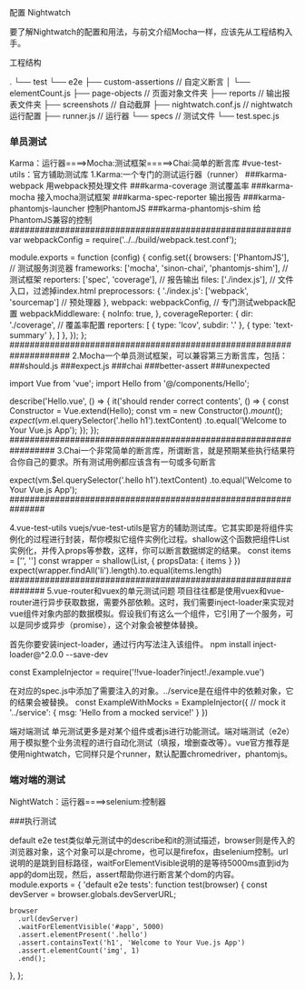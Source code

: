 配置 Nightwatch

要了解Nightwatch的配置和用法，与前文介绍Mocha一样，应该先从工程结构入手。

工程结构

.
└── test
      └── e2e
            ├── custom-assertions     // 自定义断言
            │    └── elementCount.js
            ├── page-objects          // 页面对象文件夹
            ├── reports               // 输出报表文件夹
            ├── screenshots           // 自动截屏
            ├── nightwatch.conf.js    // nightwatch 运行配置
            ├── runner.js             // 运行器
            └── specs                 // 测试文件
                  └── test.spec.js
### 单员测试 ###

Karma：运行器====>Mocha:测试框架=====>Chai:简单的断言库
#vue-test-utils：官方铺助测试库
1.Karma:一个专门的测试运行器（runner）
###karma-webpack 用webpack预处理文件
###karma-coverage 测试覆盖率
###karma-mocha 接入mocha测试框架
###karma-spec-reporter 输出报告
###karma-phantomjs-launcher 控制PhantomJS
###karma-phantomjs-shim 给PhantomJS兼容的控制
########################################################
var webpackConfig = require('../../build/webpack.test.conf');

module.exports = function (config) {
  config.set({
    browsers: ['PhantomJS'], // 测试服务浏览器
    frameworks: ['mocha', 'sinon-chai', 'phantomjs-shim'], // 测试框架
    reporters: ['spec', 'coverage'], // 报告输出
    files: ['./index.js'], // 文件入口，过滤掉index.html
    preprocessors: {
      './index.js': ['webpack', 'sourcemap'] // 预处理器
    },
    webpack: webpackConfig, // 专门测试webpack配置
    webpackMiddleware: {
      noInfo: true,
    },
    coverageReporter: {
      dir: './coverage', // 覆盖率配置
      reporters: [
        { type: 'lcov', subdir: '.' },
        { type: 'text-summary' },
      ]
    },
  });
};
####################################################################
2.Mocha一个单员测试框架，可以兼容第三方断言库，包括：
###should.js
###expect.js
###chai
###better-assert
###unexpected

import Vue from 'vue';
import Hello from '@/components/Hello';

describe('Hello.vue', () => {
  it('should render correct contents', () => {
    const Constructor = Vue.extend(Hello);
    const vm = new Constructor().$mount();
    expect(vm.$el.querySelector('.hello h1').textContent)
      .to.equal('Welcome to Your Vue.js App');
  });
});
#################################################################
3.Chai一个非常简单的断言库，所谓断言，就是预期某些执行结果符合你自己的要求。所有测试用例都应该含有一句或多句断言

expect(vm.$el.querySelector('.hello h1').textContent)
      .to.equal('Welcome to Your Vue.js App');
###############################################################

4.vue-test-utils
vuejs/vue-test-utils是官方的辅助测试库。它其实即是将组件实例化的过程进行封装，帮你模拟它组件实例化过程。shallow这个函数把组件List实例化，并传入props等参数，这样，你可以断言数据绑定的结果。
const items = ['', '']
const wrapper = shallow(List, {
    propsData: { items }
})
expect(wrapper.findAll('li').length).to.equal(items.length)
###############################################################
5.vue-router和vuex的单元测试问题
项目往往都是使用vuex和vue-router进行异步获取数据，需要外部依赖。这时，我们需要inject-loader来实现对vue组件对象内部的数据模拟。假设我们有这么一个组件，它引用了一个服务，可以是同步或异步（promise），这个对象会被整体替换。
<!-- example.vue -->
<template>
  <div class="msg">{{ msg }}</div>
</template>

<script>
// this dependency needs to be mocked
import SomeService from '../service'

export default {
  data () {
    return {
      msg: SomeService.msg
    }
  }
}
</script>

首先你要安装inject-loader，通过行内写法注入该组件。
npm install inject-loader@^2.0.0 --save-dev

const ExampleInjector = require('!!vue-loader?inject!./example.vue')

在对应的spec.js中添加了需要注入的对象。../service是在组件中的依赖对象，它的结果会被替换。
const ExampleWithMocks = ExampleInjector({
  // mock it
  '../service': {
    msg: 'Hello from a mocked service!'
  }
})

端对端测试
单元测试更多是对某个组件或者js进行功能测试。端对端测试（e2e）用于模拟整个业务流程的进行自动化测试（填报，增删查改等）。vue官方推荐是使用nightwatch，它同样只是个runner，默认配置chromedriver，phantomjs。


### 端对端的测试 ###
NightWatch：运行器====>selenium:控制器

###执行测试

default e2e test类似单元测试中的describe和it的测试描述，browser则是传入的浏览器对象，这个对象可以是chrome，也可以是firefox，由selenium控制。url说明的是跳到目标路径，waitForElementVisible说明的是等待5000ms直到id为app的dom出现，然后，assert帮助你进行断言某个dom的内容。
module.exports = {
  'default e2e tests': function test(browser) {
    const devServer = browser.globals.devServerURL;

    browser
      .url(devServer)
      .waitForElementVisible('#app', 5000)
      .assert.elementPresent('.hello')
      .assert.containsText('h1', 'Welcome to Your Vue.js App')
      .assert.elementCount('img', 1)
      .end();
  },
};
